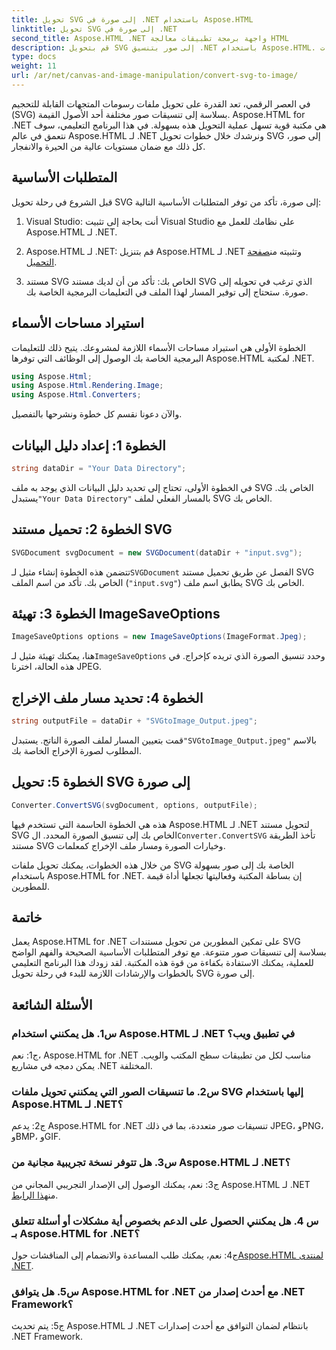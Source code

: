 ```yaml
---
title: تحويل SVG إلى صورة في .NET باستخدام Aspose.HTML
linktitle: تحويل SVG إلى صورة في .NET
second_title: Aspose.HTML .NET واجهة برمجة تطبيقات معالجة HTML
description: قم بتحويل SVG إلى صور بتنسيق .NET باستخدام Aspose.HTML. برنامج تعليمي شامل للمطورين. قم بتحويل مستندات SVG بسهولة إلى تنسيقات JPEG، وPNG، وBMP، وGIF.
type: docs
weight: 11
url: /ar/net/canvas-and-image-manipulation/convert-svg-to-image/
---
```


في العصر الرقمي، تعد القدرة على تحويل ملفات رسومات المتجهات القابلة للتحجيم (SVG) بسلاسة إلى تنسيقات صور مختلفة أحد الأصول القيمة. Aspose.HTML for .NET هي مكتبة قوية تسهل عملية التحويل هذه بسهولة. في هذا البرنامج التعليمي، سوف نتعمق في عالم Aspose.HTML لـ .NET ونرشدك خلال خطوات تحويل SVG إلى صور، كل ذلك مع ضمان مستويات عالية من الحيرة والانفجار.

## المتطلبات الأساسية

قبل الشروع في رحلة تحويل SVG إلى صورة، تأكد من توفر المتطلبات الأساسية التالية:

1. Visual Studio: أنت بحاجة إلى تثبيت Visual Studio على نظامك للعمل مع Aspose.HTML لـ .NET.

2.  Aspose.HTML لـ .NET: قم بتنزيل Aspose.HTML لـ .NET وتثبيته من[صفحة التحميل](https://releases.aspose.com/html/net/).

3. مستند SVG الخاص بك: تأكد من أن لديك مستند SVG الذي ترغب في تحويله إلى صورة. ستحتاج إلى توفير المسار لهذا الملف في التعليمات البرمجية الخاصة بك.

## استيراد مساحات الأسماء


الخطوة الأولى هي استيراد مساحات الأسماء اللازمة لمشروعك. يتيح ذلك للتعليمات البرمجية الخاصة بك الوصول إلى الوظائف التي توفرها Aspose.HTML لمكتبة .NET.

```csharp
using Aspose.Html;
using Aspose.Html.Rendering.Image;
using Aspose.Html.Converters;
```

والآن دعونا نقسم كل خطوة ونشرحها بالتفصيل.

## الخطوة 1: إعداد دليل البيانات

```csharp
string dataDir = "Your Data Directory";
```

 في الخطوة الأولى، تحتاج إلى تحديد دليل البيانات الذي يوجد به ملف SVG الخاص بك. يستبدل`"Your Data Directory"` بالمسار الفعلي لملف SVG الخاص بك.

## الخطوة 2: تحميل مستند SVG

```csharp
SVGDocument svgDocument = new SVGDocument(dataDir + "input.svg");
```

 تتضمن هذه الخطوة إنشاء مثيل لـ`SVGDocument` الفصل عن طريق تحميل مستند SVG الخاص بك. تأكد من اسم الملف (`"input.svg"`) يطابق اسم ملف SVG الخاص بك.

## الخطوة 3: تهيئة ImageSaveOptions

```csharp
ImageSaveOptions options = new ImageSaveOptions(ImageFormat.Jpeg);
```

 هنا، يمكنك تهيئة مثيل لـ`ImageSaveOptions` وحدد تنسيق الصورة الذي تريده كإخراج. في هذه الحالة، اخترنا JPEG.

## الخطوة 4: تحديد مسار ملف الإخراج

```csharp
string outputFile = dataDir + "SVGtoImage_Output.jpeg";
```

 قمت بتعيين المسار لملف الصورة الناتج. يستبدل`"SVGtoImage_Output.jpeg"` بالاسم المطلوب لصورة الإخراج الخاصة بك.

## الخطوة 5: تحويل SVG إلى صورة

```csharp
Converter.ConvertSVG(svgDocument, options, outputFile);
```

هذه هي الخطوة الحاسمة التي تستخدم فيها Aspose.HTML لـ .NET لتحويل مستند SVG الخاص بك إلى تنسيق الصورة المحدد. ال`Converter.ConvertSVG` تأخذ الطريقة مستند SVG وخيارات الصورة ومسار ملف الإخراج كمعلمات.

من خلال هذه الخطوات، يمكنك تحويل ملفات SVG الخاصة بك إلى صور بسهولة باستخدام Aspose.HTML for .NET. إن بساطة المكتبة وفعاليتها تجعلها أداة قيمة للمطورين.

## خاتمة

يعمل Aspose.HTML for .NET على تمكين المطورين من تحويل مستندات SVG بسلاسة إلى تنسيقات صور متنوعة. مع توفر المتطلبات الأساسية الصحيحة والفهم الواضح للعملية، يمكنك الاستفادة بكفاءة من قوة هذه المكتبة. لقد زودك هذا البرنامج التعليمي بالخطوات والإرشادات اللازمة للبدء في رحلة تحويل SVG إلى صورة.

## الأسئلة الشائعة

### س1. هل يمكنني استخدام Aspose.HTML لـ .NET في تطبيق ويب؟

ج1: نعم، Aspose.HTML for .NET مناسب لكل من تطبيقات سطح المكتب والويب. يمكن دمجه في مشاريع .NET المختلفة.

### س2. ما تنسيقات الصور التي يمكنني تحويل ملفات SVG إليها باستخدام Aspose.HTML لـ .NET؟

ج2: يدعم Aspose.HTML for .NET تنسيقات صور متعددة، بما في ذلك JPEG، وPNG، وBMP، وGIF.

### س3. هل تتوفر نسخة تجريبية مجانية من Aspose.HTML لـ .NET؟

 ج3: نعم، يمكنك الوصول إلى الإصدار التجريبي المجاني من Aspose.HTML لـ .NET من[هذا الرابط](https://releases.aspose.com/).

### س 4. هل يمكنني الحصول على الدعم بخصوص أية مشكلات أو أسئلة تتعلق بـ Aspose.HTML for .NET؟

 ج4: نعم، يمكنك طلب المساعدة والانضمام إلى المناقشات حول[Aspose.HTML لمنتدى .NET](https://forum.aspose.com/).

### س5. هل يتوافق Aspose.HTML for .NET مع أحدث إصدار من .NET Framework؟

ج5: يتم تحديث Aspose.HTML لـ .NET بانتظام لضمان التوافق مع أحدث إصدارات .NET Framework.